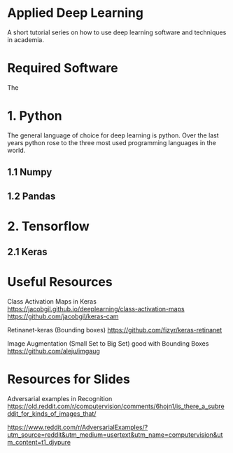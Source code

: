 # Applied Deep Learning
A short tutorial series on how to use deep learning software and techniques in academia.

# Required Software
The 

# 1. Python
The general language of choice for deep learning is python. Over the last years python rose to the three most used programming languages in the world. 

## 1.1 Numpy

## 1.2 Pandas


# 2. Tensorflow

## 2.1 Keras


# Useful Resources

Class Activation Maps in Keras
https://jacobgil.github.io/deeplearning/class-activation-maps
https://github.com/jacobgil/keras-cam

Retinanet-keras (Bounding boxes)
https://github.com/fizyr/keras-retinanet

Image Augmentation (Small Set to Big Set) good with Bounding Boxes
https://github.com/aleju/imgaug


# Resources for Slides
Adversarial examples in Recognition
https://old.reddit.com/r/computervision/comments/6hojn1/is_there_a_subreddit_for_kinds_of_images_that/

https://www.reddit.com/r/AdversarialExamples/?utm_source=reddit&utm_medium=usertext&utm_name=computervision&utm_content=t1_djypure
